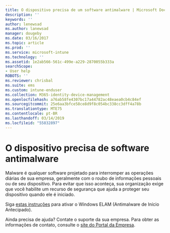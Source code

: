 ```yaml
---
title: O dispositivo precisa de um software antimalware | Microsoft Docs
description: ''
keywords: ''
author: lenewsad
ms.author: lanewsad
manager: dougeby
ms.date: 03/16/2017
ms.topic: article
ms.prod: ''
ms.service: microsoft-intune
ms.technology: ''
ms.assetid: 1e2ab566-561c-499e-a229-2870055b333a
searchScope:
- User help
ROBOTS: ''
ms.reviewer: chrisbal
ms.suite: ems
ms.custom: intune-enduser
ms.collection: M365-identity-device-management
ms.openlocfilehash: a76ab58fe4307bc17a44782ac48eaea0cb4c84ef
ms.sourcegitcommit: 25e6aa3bfce58ce8d9f8c054bc338cc3dff4a78b
ms.translationtype: MTE75
ms.contentlocale: pt-BR
ms.lasthandoff: 03/14/2019
ms.locfileid: "55832897"
---
```

# <a name="your-device-needs-antimalware-software"></a>O dispositivo precisa de software antimalware

Malware é qualquer software projetado para interromper as operações diárias de sua empresa, geralmente com o roubo de informações pessoais ou de seu dispositivo. Para evitar que isso aconteça, sua organização exige que você habilite um recurso de segurança que ajuda a proteger seu dispositivo quando ele é iniciado.

Siga [estas instruções](https://gallery.technet.microsoft.com/How-to-turn-on-Early-84552ec5) para ativar o Windows ELAM (Antimalware de Início Antecipado).

Ainda precisa de ajuda? Contate o suporte da sua empresa. Para obter as informações de contato, consulte o [site do Portal da Empresa](https://go.microsoft.com/fwlink/?linkid=2010980).
